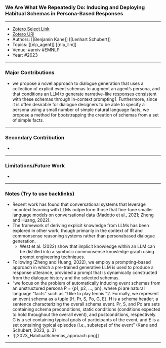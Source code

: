 ### We Are What We Repeatedly Do: Inducing and Deploying Habitual Schemas in Persona-Based Responses
---
- [Zotero Select Link](zotero://select/groups/2480461/items/8NLQ2JDD)
- [Zotero URI](https://www.zotero.org/groups/2480461/items/8NLQ2JDD)
- Authors: [[Benjamin Kane]]  [[Lenhart Schubert]] 
- Topics: [[nlp_agent]] [[nlp_llm]]
- Venue: #arxiv #EMNLP
- Year: #2023

---
### Major Contributions
- we propose a novel approach to dialogue generation that uses a collection of explicit event schemas to augment an agent’s persona, and that conditions an LLM to generate narrative-like responses consistent with these schemas through in-context prompting1. Furthermore, since it is often desirable for dialogue designers to be able to specify a persona using a small number of simple natural language facts, we propose a method for bootstrapping the creation of schemas from a set of simple facts.
---
### Secondary Contribution
- 
---
### Limitations/Future Work
- 
---
### Notes (Try to use backlinks)

- Recent work has found that conversational systems that leverage incontext learning with LLMs outperform those that fine-tune smaller language models on conversational data (Madotto et al., 2021; Zheng and Huang, 2022).
- The framework of deriving explicit knowledge from LLMs has been explored in other work, though primarily in the context of IR and commonsense reasoning systems rather than personabased dialogue generation.
	- West et al. (2022) show that implicit knowledge within an LLM can be distilled into a symbolic commonsense knowledge graph using prompt engineering techniques.
- Following (Zheng and Huang, 2022), we employ a prompting-based approach in which a pre-trained generative LLM is used to produce a response utterance, provided a prompt that is dynamically constructed from the dialogue history and the selected schemas.
- “we focus on the problem of automatically inducing event schemas from an unstructured persona P = {p1, p2, ..., pn}, where pi are natural language “facts” such as “I like to play tennis.”2. Formally, we represent an event schema as a tuple ⟨H, Pr, S, Po, G, E⟩. H is a schema header; a sentence characterizing the overall schema event. Pr, S, and Po are sets containing schema preconditions, static conditions (conditions expected to hold throughout the overall event), and postconditions, respectively. G is a set containing typical goals of participants of the event, and E is a set containing typical episodes (i.e., substeps) of the event” (Kane and Schubert, 2023, p. 3)
- ![[2023_HabitualSchemas_approach.png]]
---
